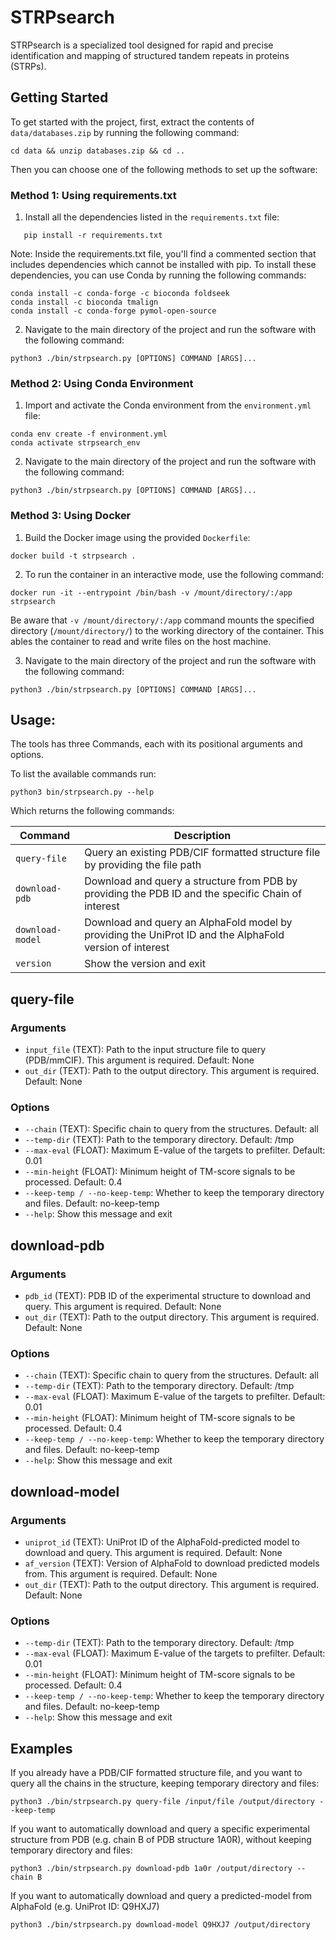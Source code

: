 # STRPsearch
STRPsearch is a specialized tool designed for rapid and precise identification and mapping of structured tandem repeats in proteins (STRPs).

## Getting Started

To get started with the project, first, extract the contents of `data/databases.zip` by running the following command: 
```
cd data && unzip databases.zip && cd ..
```
Then you can choose one of the following methods to set up the software:

### Method 1: Using requirements.txt

1. Install all the dependencies listed in the `requirements.txt` file:
```
   pip install -r requirements.txt
```
Note: Inside the requirements.txt file, you'll find a commented section that includes dependencies which cannot be installed with pip. To install these dependencies, you can use Conda by running the following commands:
```
conda install -c conda-forge -c bioconda foldseek
conda install -c bioconda tmalign
conda install -c conda-forge pymol-open-source
```
2. Navigate to the main directory of the project and run the software with the following command:
```
python3 ./bin/strpsearch.py [OPTIONS] COMMAND [ARGS]...
```

### Method 2: Using Conda Environment
1. Import and activate the Conda environment from the `environment.yml` file:
```
conda env create -f environment.yml
conda activate strpsearch_env
```
2. Navigate to the main directory of the project and run the software with the following command:
```
python3 ./bin/strpsearch.py [OPTIONS] COMMAND [ARGS]...
```

### Method 3: Using Docker
1. Build the Docker image using the provided `Dockerfile`:
```
docker build -t strpsearch .
```
2. To run the container in an interactive mode, use the following command:
```
docker run -it --entrypoint /bin/bash -v /mount/directory/:/app strpsearch
```
Be aware that `-v /mount/directory/:/app` command mounts the specified directory (`/mount/directory/`) to the working directory of the container. This ables the container to read and write files on the host machine.

3. Navigate to the main directory of the project and run the software with the following command:
```
python3 ./bin/strpsearch.py [OPTIONS] COMMAND [ARGS]...
```

## Usage:
The tools has three Commands, each with its positional arguments and options. 

To list the available commands run:

```python3 bin/strpsearch.py --help```

Which returns the following commands:

| Command | Description |
|---------|-------------|
| `query-file` | Query an existing PDB/CIF formatted structure file by providing the file path |
| `download-pdb` | Download and query a structure from PDB by providing the PDB ID and the specific Chain of interest |
| `download-model` |  Download and query an AlphaFold model by providing the UniProt ID and the AlphaFold version of interest |
| `version` | Show the version and exit | 

## query-file

### Arguments
* `input_file` (TEXT):  Path to the input structure file to query (PDB/mmCIF). This argument is required. Default: None
* `out_dir` (TEXT): Path to the output directory. This argument is required. Default: None

### Options
* `--chain` (TEXT): Specific chain to query from the structures. Default: all
* `--temp-dir` (TEXT): Path to the temporary directory. Default: /tmp
* `--max-eval` (FLOAT): Maximum E-value of the targets to prefilter. Default: 0.01
* `--min-height` (FLOAT): Minimum height of TM-score signals to be processed. Default: 0.4
* `--keep-temp / --no-keep-temp`: Whether to keep the temporary directory and files. Default: no-keep-temp
* `--help`: Show this message and exit

## download-pdb

### Arguments
* `pdb_id` (TEXT): PDB ID of the experimental structure to download and query. This argument is required. Default: None
* `out_dir` (TEXT): Path to the output directory. This argument is required. Default: None

### Options
* `--chain` (TEXT): Specific chain to query from the structures. Default: all
* `--temp-dir` (TEXT): Path to the temporary directory. Default: /tmp
* `--max-eval` (FLOAT): Maximum E-value of the targets to prefilter. Default: 0.01
* `--min-height` (FLOAT): Minimum height of TM-score signals to be processed. Default: 0.4
* `--keep-temp / --no-keep-temp`: Whether to keep the temporary directory and files. Default: no-keep-temp
* `--help`: Show this message and exit

## download-model

### Arguments
* `uniprot_id` (TEXT): UniProt ID of the AlphaFold-predicted model to download and query. This argument is required. Default: None
* `af_version` (TEXT): Version of AlphaFold to download predicted models from. This argument is required. Default: None
* `out_dir` (TEXT): Path to the output directory. This argument is required. Default: None

### Options
* `--temp-dir` (TEXT): Path to the temporary directory. Default: /tmp
* `--max-eval` (FLOAT): Maximum E-value of the targets to prefilter. Default: 0.01
* `--min-height` (FLOAT): Minimum height of TM-score signals to be processed. Default: 0.4
* `--keep-temp / --no-keep-temp`: Whether to keep the temporary directory and files. Default: no-keep-temp
* `--help`: Show this message and exit

## Examples

If you already have a PDB/CIF formatted structure file, and you want to query all the chains in the structure, keeping temporary directory and files:
```
python3 ./bin/strpsearch.py query-file /input/file /output/directory --keep-temp
```

If you want to automatically download and query a specific experimental structure from PDB (e.g. chain B of PDB structure 1A0R), without keeping temporary directory and files:
```
python3 ./bin/strpsearch.py download-pdb 1a0r /output/directory --chain B
```

If you want to automatically download and query a predicted-model from AlphaFold (e.g. UniProt ID: Q9HXJ7)
```
python3 ./bin/strpsearch.py download-model Q9HXJ7 /output/directory 
```


